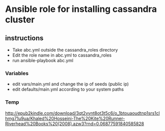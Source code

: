 # Ansible role for installing cassandra cluster
## instructions
* Take abc.yml outside the cassandra_roles directory
* Edit the role name in abc.yml to cassandra_roles
* run ansible-playbook abc.yml

### Variables
* edit vars/main.yml and change the ip of seeds (public ip)
* edit defaults/main.yml according to your system paths
### Temp
http://epub2kindle.com/download/3qt2vvnt8ot3t5c6/o_1btouaoudtnp1srs1clhmg71u9ua/Khaled%20Hosseini-The%20Kite%20Runner-Riverhead%20Books%20(2008).azw3?rnd=0.06877591840585828
